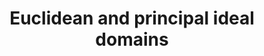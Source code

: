---
layout: default
title: 7. Euclidean and principal ideal domains
nav_order: 7
parent: Course Content
---